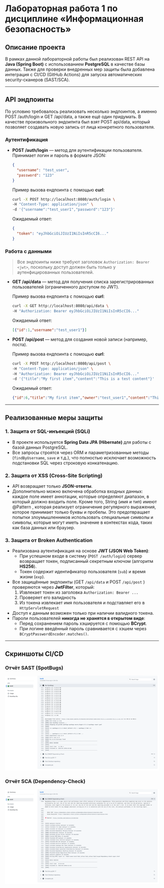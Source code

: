 # Лабораторная работа 1 по дисциплине «Информационная безопасность»

## Описание проекта
В рамках данной лабораторной работы был реализован REST API на **Java (Spring Boot)** с использованием **PostgreSQL** в качестве базы данных. Также для проверки внедренных мер защиты была добавлена интеграция с CI/CD (GitHub Actions) для запуска автоматических security-сканеров (SAST/SCA).

---

## API эндпоинты

По условию требовалось реализовать несколько эндпоинтов, а именно POST /auth/login и GET /api/data, а также ещё один придумать. В качестве произвольного эндоипнта был взят POST api/data, который позволяет создавать новую запись от лица конкретного пользователя.

### Аутентификация
- **POST /auth/login** — метод для аутентификации пользователя.
  Принимает логин и пароль в формате JSON:
  ```json
  {
    "username": "test_user",
    "password": "123"
  }
  ```
  Пример вызова ендпоинта с помощью **curl**:
  ```bash
  curl -X POST http://localhost:8080/auth/login \
  -H "Content-Type: application/json" \
  -d '{"username":"test_user1","password":"123"}'
  ```
  Ожидаемый ответ:
  ```json
  {
    "token": "eyJhbGciOiJIUzI1NiIsInR5cCI6..."
  }
  ```

### Работа с данными
> Все эндпоинты ниже требуют заголовок `Authorization: Bearer <jwt>`, поскольку доступ должен быть только у аутенфицированных пользователей.

- **GET /api/data** — метод для получения списка зарегистрированных пользователей (ограниченного доступом по JWT).

  Пример вызова ендпоинта с помощью **curl**:
  ```bash
  curl -X GET http://localhost:8080/api/data \
  -H "Authorization: Bearer eyJhbGciOiJIUzI1NiIsInR5cCI6..."
  ```
  Ожидаемый ответ:
  ```json
  [{"id":1,"username":"test_user1"}]
  ```

- **POST /api/post**  — метод для создания новой записи (например, поста).  

  Пример вызова ендпоинта с помощью **curl**:
  ```bash
  curl -X POST http://localhost:8080/api/post \
  -H "Content-Type: application/json" \
  -H "Authorization: Bearer eyJhbGciOiJIUzI1NiIsInR5cCI6..."
  -d '{"title":"My first item","content":"This is a test content"}'
  ```
  Ожидаемый ответ:
  ```json
  {"id":6,"title":"My first item","owner":"test_user1","content":"This is a test content"}  
  ```

---

## Реализованные меры защиты


### 1. Защита от SQL-инъекций (SQLi)
- В проекте используется **Spring Data JPA (Hibernate)** для работы с базой данных PostgreSQL.
- Все запросы строятся через ORM и параметризованные методы (`findByUsername`, `save` и т.д.), что полностью исключает возможность подстановки SQL через строковую конкатенацию.

### 2. Защита от XSS (Cross-Site Scripting)
- API возвращает только **JSON-ответы**.
- Дополнительно можно включена обработка входных данных: каждое поле имеет аннотации, которые определяют диапазон, в который должно входить поле. Кроме того, String (имя и тип) имеют @Pattern , которая реализует ограничение регулярного выражения, которое принимает только буквы и пробелы. Это предотвращает попытки злоумышленников использовать специальные символы и символы, которые могут иметь значение в контекстах кода, таких как база данных или браузер.

### 3. Защита от Broken Authentication
- Реализована аутентификация на основе **JWT (JSON Web Token)**:
  - При успешном входе в систему (`POST /auth/login`) сервер возвращает токен, подписанный секретным ключом (алгоритм **HS256**).
  - Токен содержит идентификатор пользователя (`sub`) и время жизни (`exp`).
- Все защищённые эндпоинты (GET `/api/data` и POST `/api/post` ) проверяются через **JwtFilter**, который:
  1. Извлекает токен из заголовка `Authorization: Bearer ...`
  2. Проверяет его валидность
  3. Из токена извлекает имя пользователя и подставляет его в `HttpServletRequest`
- Доступ к данным возможен только при наличии валидного токена.
- Пароли пользователей **никогда не хранятся в открытом виде**:
  - Перед сохранением пароль хэшируется с помощью **BCrypt**.
  - При логине введённый пароль сравнивается с хэшем через `BCryptPasswordEncoder.matches()`.
---

## Скриншоты CI/CD

### Отчёт SAST (SpotBugs)
![img.png](img.png)

### Отчёт SCA (Dependency-Check)
![img_1.png](img_1.png)
